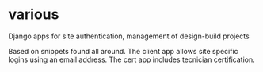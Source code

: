 # various
Django apps for site authentication, management of design-build projects

Based on snippets found all around. The client app allows site specific logins using an email address. The cert app includes tecnician certification. 
